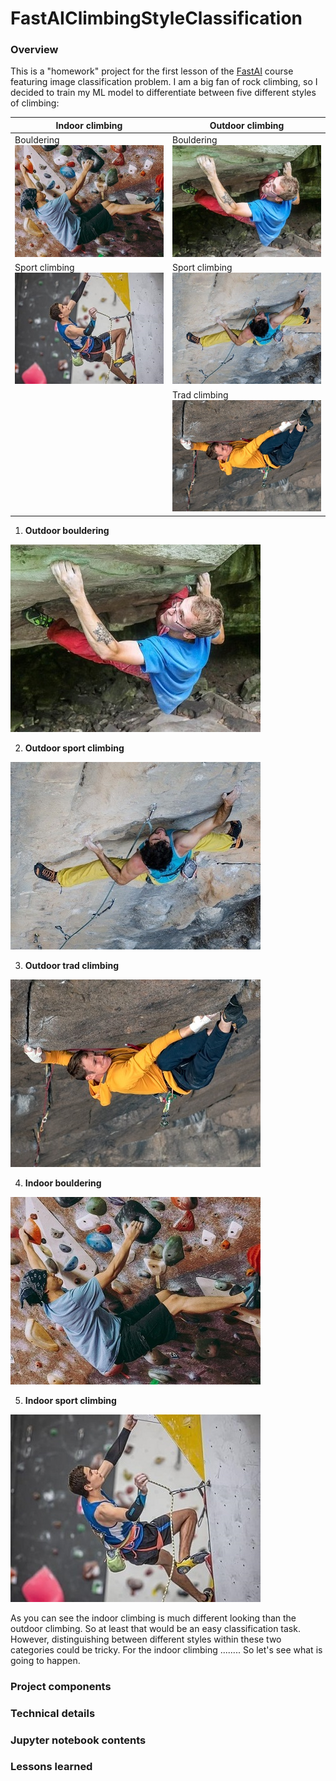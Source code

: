 # FastAIClimbingStyleClassification
### Overview
This is a "homework" project for the first lesson of the [FastAI](https://course19.fast.ai/) course featuring image classification problem. I am a big fan of rock climbing, so I decided to train my ML model to differentiate between five different styles of climbing:

| Indoor climbing  | Outdoor climbing |
| ------------- | ------------- |
| Bouldering ![Indoor bouldering](./Readme_files/Climbing_examples/indoor_bouldering.jpg) | Bouldering ![Outdoor bouldering](./Readme_files/Climbing_examples/outdoor_bouldering.jpg) |
| Sport climbing ![Indoor sport climbing](./Readme_files/Climbing_examples/indoor_sport_climbing.jpg) | Sport climbing ![Outdoor sport climbing](./Readme_files/Climbing_examples/outdoor_sport_climbing.jpg) |
| | Trad climbing ![Outdoor trad climbing](./Readme_files/Climbing_examples/outdoor_trad_climbing.jpg) |

1) __Outdoor bouldering__

![Outdoor bouldering](./Readme_files/Climbing_examples/outdoor_bouldering.jpg)

2) __Outdoor sport climbing__

![Outdoor sport climbing](./Readme_files/Climbing_examples/outdoor_sport_climbing.jpg)

3) __Outdoor trad climbing__

![Outdoor trad climbing](./Readme_files/Climbing_examples/outdoor_trad_climbing.jpg)

4) __Indoor bouldering__

![Indoor bouldering](./Readme_files/Climbing_examples/indoor_bouldering.jpg)

5) __Indoor sport climbing__

![Indoor sport climbing](./Readme_files/Climbing_examples/indoor_sport_climbing.jpg)

As you can see the indoor climbing is much different looking than the outdoor climbing. So at least that would be an easy classification task. However, distinguishing between different styles within these two categories could be tricky. For the indoor climbing ........ So let's see what is going to happen.

### Project components

### Technical details

### Jupyter notebook contents

### Lessons learned